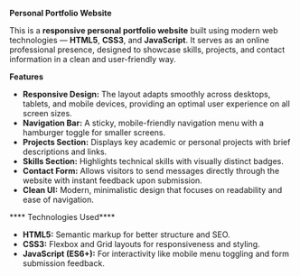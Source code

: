 

 **Personal Portfolio Website**

This is a **responsive personal portfolio website** built using modern web technologies — **HTML5**, **CSS3**, and **JavaScript**. It serves as an online professional presence, designed to showcase skills, projects, and contact information in a clean and user-friendly way.

**Features**

* **Responsive Design:** The layout adapts smoothly across desktops, tablets, and mobile devices, providing an optimal user experience on all screen sizes.
* **Navigation Bar:** A sticky, mobile-friendly navigation menu with a hamburger toggle for smaller screens.
* **Projects Section:** Displays key academic or personal projects with brief descriptions and links.
* **Skills Section:** Highlights technical skills with visually distinct badges.
* **Contact Form:** Allows visitors to send messages directly through the website with instant feedback upon submission.
* **Clean UI:** Modern, minimalistic design that focuses on readability and ease of navigation.

**** Technologies Used****

* **HTML5:** Semantic markup for better structure and SEO.
* **CSS3:** Flexbox and Grid layouts for responsiveness and styling.
* **JavaScript (ES6+):** For interactivity like mobile menu toggling and form submission feedback.


